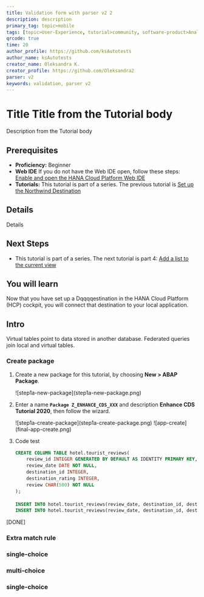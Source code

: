 ```yaml
---
title: Validation form with parser v2 2
description: description
primary_tag: topic>mobile
tags: [topic>User-Experience, tutorial>community, software-product>Analytics, tutorial>beginner, tutorial>license]
qrcode: true
time: 20
author_profile: https://github.com/ksAutotests
author_name: ksAutotests
creator_name: Oleksandra K.
creator_profile: https://github.com/Oleksandra2
parser: v2
keywords: validation, parser v2
---
```


# Title Title from the Tutorial body
<!-- description --> Description from the Tutorial body

## Prerequisites  
 - **Proficiency:** Beginner 
 - **Web IDE** If you do not have the Web IDE open, follow these steps: [Enable and open the HANA Cloud Platform Web IDE](https://go.sap.com/developer/tutorials/sapui5-webide-open-webide.html)
 - **Tutorials:** This tutorial is part of a series. The previous tutorial is [Set up the Northwind Destination](https://go.sap.com/developer/tutorials/hcp-create-destination.html)

## Details
Details

## Next Steps
 - This tutorial is part of a series.  The next tutorial is part 4: [Add a list to the current view](https://go.sap.com/developer/tutorials/sapui5-webide-add-list.html)
  
## You will learn  
Now that you have set up a Dqqqqestination in the HANA Cloud Platform (HCP) cockpit, you will connect that destination to your local application.  

## Intro

Virtual tables point to data stored in another database.  Federated queries join local and virtual tables.  


### Create package

1. Create a new package for this tutorial, by choosing **New > ABAP Package**.

    <!-- border --> ![step1a-new-package](step1a-new-package.png)

2. Enter a name **`Package Z_ENHANCE_CDS_XXX`** and description **Enhance CDS Tutorial 2020**, then follow the wizard.

    <!-- border; size:250px --> ![step1a-create-package](step1a-create-package.png)

    <!-- border --> ![app-create](final-app-create.png)

3. Code test

    ```SQL [3, 5, 1]
    CREATE COLUMN TABLE hotel.tourist_reviews(
        review_id INTEGER GENERATED BY DEFAULT AS IDENTITY PRIMARY KEY,
        review_date DATE NOT NULL,
        destination_id INTEGER,
        destination_rating INTEGER,
        review CHAR(500) NOT NULL
    );

    INSERT INTO hotel.tourist_reviews(review_date, destination_id, destination_rating, review) VALUES('2019-12-24', 1, 5, 'We had a great day swimming at the beach and exploring the beach front shops.  We will for sure be back next summer.');
    INSERT INTO hotel.tourist_reviews(review_date, destination_id, destination_rating, review) VALUES('2019-11-13', 1, 4, 'We had an enjoyable meal.  The service and food was outstanding.  Would have like to have slightly larger portions');
    ```  
[DONE]

### Extra match rule
   
### single-choice
 
### multi-choice

### single-choice

